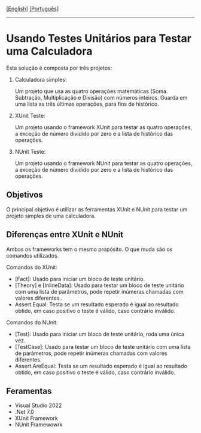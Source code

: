 [\[English\]](README.md) [\[Português\]](#Usando_Testes_Unitários_para_Testar_uma_Calculadora)
_______________________________________________________________________________________________________________________________________
# Usando Testes Unitários para Testar uma Calculadora
Esta solução é composta por três projetos:
1. Calculadora simples:

    Um projeto que usa as quatro operações matemáticas (Soma. Subtração, Multiplicação e Divisão) com números inteiros. Guarda em uma lista as três últimas operações, para fins de histórico.

2. XUnit Teste:
  
    Um projeto usando o framework XUnit para testar as quatro operações, a exceção de número dividido por zero e a lista de histórico das operações.

3. NUnit Teste:
  
    Um projeto usando o framework NUnit para testar as quatro operações, a exceção de número dividido por zero e a lista de histórico das operações.

## Objetivos
O principal objetivo é utilizar as ferramentas XUnit e NUnit para testar um projeto simples de uma calculadora.

## Diferenças entre XUnit e NUnit
Ambos os frameworks tem o mesmo propósito. O que muda são os comandos utilizados.

Comandos do XUnit:
  - [Fact]: Usado para iniciar um bloco de teste unitário.
  - [Theory] e [InlineData]: Usado para testar um bloco de teste unitário com uma lista de parâmetros, pode repetir inúmeras chamadas com valores diferentes..
  - Assert.Equal: Testa se um resultado esperado é igual ao resultado obtido, em caso positivo o teste é válido, caso contrário inválido.

Comandos do NUnit:
  - [Test]: Usado para iniciar um bloco de teste unitário, roda uma única vez.
  - [TestCase]: Usado para testar um bloco de teste unitário com uma lista de parâmetros, pode repetir inúmeras chamadas com valores diferentes.
  - Assert.AreEqual: Testa se um resultado esperado é igual ao resultado obtido, em caso positivo o teste é válido, caso contrário inválido.

## Feramentas
- Visual Studio 2022
- .Net 7.0
- XUnit Framework
- NUnit Framewowrk
